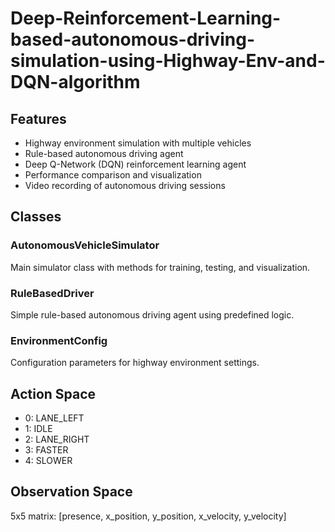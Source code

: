 # Deep-Reinforcement-Learning-based-autonomous-driving-simulation-using-Highway-Env-and-DQN-algorithm


## Features

- Highway environment simulation with multiple vehicles
- Rule-based autonomous driving agent
- Deep Q-Network (DQN) reinforcement learning agent
- Performance comparison and visualization
- Video recording of autonomous driving sessions


## Classes

### AutonomousVehicleSimulator
Main simulator class with methods for training, testing, and visualization.

### RuleBasedDriver
Simple rule-based autonomous driving agent using predefined logic.

### EnvironmentConfig
Configuration parameters for highway environment settings.

## Action Space

- 0: LANE_LEFT
- 1: IDLE
- 2: LANE_RIGHT
- 3: FASTER
- 4: SLOWER

## Observation Space

5x5 matrix: [presence, x_position, y_position, x_velocity, y_velocity]



